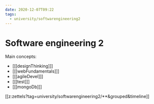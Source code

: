 ```yaml
---
date: 2020-12-07T09:22
tags:
  - university/softwarengineering2
---
```


# Software engineering 2 
Main concepts:

* [[[designThinking]]]
* [[[webFundamentals]]]
* [[[agileDevel]]]
* [[[test]]]
* [[[mongoDb]]]

[[z:zettels?tag=university/softwarengineering2/**&grouped&timeline]]
